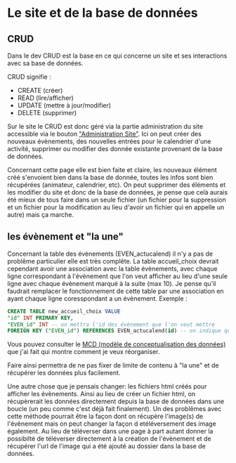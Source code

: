 # Le site et de la base de données

## CRUD

Dans le dev CRUD est la base en ce qui concerne un site et ses interactions avec sa base de données.

CRUD signifie :

- CREATE (créer)
- READ (lire/afficher)
- UPDATE (mettre à jour/modifier)
- DELETE (supprimer)

Sur le site le CRUD est donc géré via la partie administration du site accessible via le bouton ["Administration Site"](image.png). Ici on peut créer des nouveaux évènements, des nouvelles entrées pour le calendrier d'une activité, supprimer ou modifier des donnée existante provenant de la base de données.

Concernant cette page elle est bien faite et claire, les nouveaux élément créé s'envoient bien dans la base de donnée, toutes les infos sont bien récupérées (animateur, calendrier, etc). On peut supprimer des éléments et les modifier du site et donc de la base de données, je pense que celà aurais été mieux de tous faire dans un seule fichier (un fichier pour la suppression et un fichier pour la modification au lieu d'avoir un fichier qui en appelle un autre) mais ça marche.

## les évènement et "la une"

Concernant la table des évènements (EVEN_actucalend) il n'y a pas de problême particulier elle est très complête.
La table accueil_choix devrait cependant avoir une association avec la table évènements, avec chaque ligne correspondant à l'évènement que l'on veut afficher au lieu d'une seule ligne avec chaque évènement marqué à la suite (max 10). Je pense qu'il faudrait remplacer le fonctionnement de cette table par une association en ayant chaque ligne coresspondant a un évènement.
Exemple :

```SQL
CREATE TABLE new_accueil_choix VALUE
"id" INT PRIMARY KEY,
"EVEN_id" INT -- on mettra l'id des évènement que l'on veut mettre
FOREIGN KEY ("EVEN_id") REFERENCES EVEN_actucalend(id) -- on indique que EVEN_id correspond aux id provenant de la table EVEN_actucalend
```

Vous pouvez consulter le [MCD (modèle de conceptualisation des données)](mcd/mcd.svg) que j'ai fait qui montre comment je veux réorganiser.

Faire ainsi permettra de ne pas fixer de limite de contenu à "la une" et de récupérer les données plus facilement.

Une autre chose que je pensais changer: les fichiers html créés pour afficher les évènements. Ainsi au lieu de créer un fichier html, on récupèrerait les données directement depuis la base de données dans une boucle (un peu comme c'est déjà fait finalement). Un des problêmes avec cette méthode pourrait être la façon dont on récupère l'image(s) de l'évènement mais on peut changer la façon d etéléversement des image également. Au lieu de téléverser dans une page à part autant donner la possibilté de téléverser directement à la création de l'évènement et de récupérer l'url de l'image qui a été ajouté au dossier dans la base de données.
